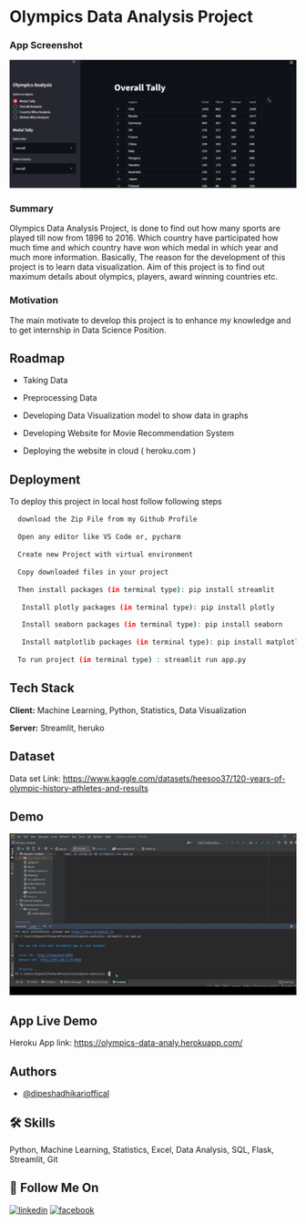 
# Olympics Data Analysis Project

### App Screenshot

![App Screenshot](olympic_img.png)

### Summary
Olympics Data Analysis Project, is done to find out how many sports are played till now from 1896 to 2016. Which country have participated how much time and which country have won which medal in which year and much more information. Basically, The reason for the development of this project is to learn data visualization. Aim of this project is to find out maximum details about olympics, players, award winning countries etc.


### Motivation

The main motivate to develop this project is to enhance my knowledge and to get internship in Data Science Position.


## Roadmap

- Taking Data

- Preprocessing Data

- Developing Data Visualization model to show data in graphs

- Developing Website for Movie Recommendation System

- Deploying the website in cloud ( heroku.com )


## Deployment

To deploy this project in local host follow following steps

```bash
  download the Zip File from my Github Profile
```
```bash
  Open any editor like VS Code or, pycharm
```
```bash
  Create new Project with virtual environment
```
```bash
  Copy downloaded files in your project
```
```bash
  Then install packages (in terminal type): pip install streamlit
```
```bash
   Install plotly packages (in terminal type): pip install plotly
```
```bash
   Install seaborn packages (in terminal type): pip install seaborn
```
```bash
   Install matplotlib packages (in terminal type): pip install matplotlib
```
```bash
  To run project (in terminal type) : streamlit run app.py 
```
## Tech Stack

**Client:** Machine Learning, Python, Statistics, Data Visualization

**Server:** Streamlit, heruko

## Dataset
Data set Link:  https://www.kaggle.com/datasets/heesoo37/120-years-of-olympic-history-athletes-and-results



## Demo

   ![App Demo](olympics_Data.gif)


## App Live Demo 
Heroku App link: https://olympics-data-analy.herokuapp.com/

## Authors

- [@dipeshadhikarioffical](https://www.github.com/dipeshadhikarioffical)


## 🛠 Skills
Python, Machine Learning, Statistics, Excel, Data Analysis, SQL, Flask, Streamlit, Git


## 🔗 Follow Me On

[![linkedin](https://img.icons8.com/color/48/000000/linkedin-circled--v1.png)](https://www.linkedin.com/in/dipeshadhikarioffical/)
[![facebook](https://img.icons8.com/color/48/000000/facebook-new.png)](https://facebook.com/dipeshadhikarioffical)





